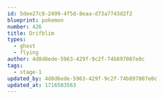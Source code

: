 ```yaml
---
id: 5dee27c8-2499-4f5d-8eaa-d73a7743d2f2
blueprint: pokemon
number: 426
title: Drifblim
types:
  - ghost
  - flying
author: 4d8d6ede-5963-429f-9c2f-74b897007e0c
tags:
  - stage-1
updated_by: 4d8d6ede-5963-429f-9c2f-74b897007e0c
updated_at: 1716503563
---
```


